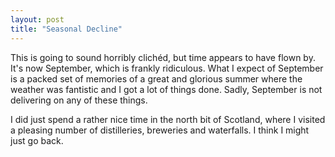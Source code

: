 ```yaml
---
layout: post
title: "Seasonal Decline"
---
```

This is going to sound horribly clichéd, but time appears to have flown by.
It's now September, which is frankly ridiculous. What I expect of September is
a packed set of memories of a great and glorious summer where the weather was
fantistic and I got a lot of things done. Sadly, September is not delivering
on any of these things.

I did just spend a rather nice time in the north bit of Scotland, where I
visited a pleasing number of distilleries, breweries and waterfalls. I think I
might just go back.

